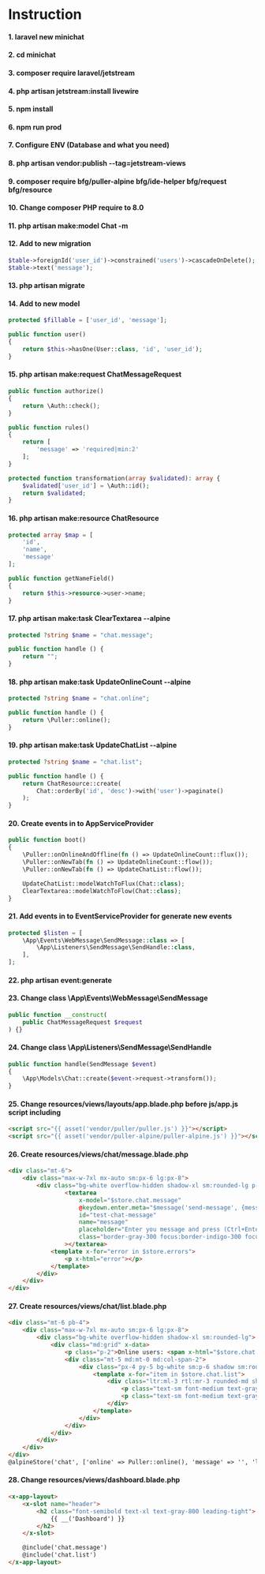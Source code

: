 # Instruction

#### 1. laravel new minichat
#### 2. cd minichat
#### 3. composer require laravel/jetstream
#### 4. php artisan jetstream:install livewire
#### 5. npm install
#### 6. npm run prod
#### 7. Configure ENV (Database and what you need)
#### 8. php artisan vendor:publish --tag=jetstream-views
#### 9. composer require bfg/puller-alpine bfg/ide-helper bfg/request bfg/resource
#### 10. Change composer PHP require to 8.0
#### 11. php artisan make:model Chat -m
#### 12. Add to new migration
```php
$table->foreignId('user_id')->constrained('users')->cascadeOnDelete();
$table->text('message'); 
```
#### 13. php artisan migrate
#### 14. Add to new model
```php
protected $fillable = ['user_id', 'message'];

public function user()
{
    return $this->hasOne(User::class, 'id', 'user_id');
}
```
#### 15. php artisan make:request ChatMessageRequest
```php
public function authorize()
{
    return \Auth::check();
}

public function rules()
{
    return [
        'message' => 'required|min:2'
    ];
}

protected function transformation(array $validated): array {
    $validated['user_id'] = \Auth::id();
    return $validated;
}
```
#### 16. php artisan make:resource ChatResource
```php
protected array $map = [
    'id',
    'name',
    'message'
];

public function getNameField()
{
    return $this->resource->user->name;
}
```
#### 17. php artisan make:task ClearTextarea --alpine
```php
protected ?string $name = "chat.message";

public function handle () {
    return "";
}
```
#### 18. php artisan make:task UpdateOnlineCount --alpine
```php
protected ?string $name = "chat.online";

public function handle () {
    return \Puller::online();
}
```
#### 19. php artisan make:task UpdateChatList --alpine
```php
protected ?string $name = "chat.list";

public function handle () {
    return ChatResource::create(
        Chat::orderBy('id', 'desc')->with('user')->paginate()
    );
}
```
#### 20. Create events in to AppServiceProvider
```php
public function boot()
{
    \Puller::onOnlineAndOffline(fn () => UpdateOnlineCount::flux());
    \Puller::onNewTab(fn () => UpdateOnlineCount::flow());
    \Puller::onNewTab(fn () => UpdateChatList::flow());

    UpdateChatList::modelWatchToFlux(Chat::class);
    ClearTextarea::modelWatchToFlow(Chat::class);
}
```
#### 21. Add events in to EventServiceProvider for generate new events
```php
protected $listen = [
    \App\Events\WebMessage\SendMessage::class => [
        \App\Listeners\SendMessage\SendHandle::class,
    ],
];
```
#### 22. php artisan event:generate
#### 23. Change class \App\Events\WebMessage\SendMessage
```php
public function __construct(
    public ChatMessageRequest $request
) {}
```
#### 24. Change class \App\Listeners\SendMessage\SendHandle
```php
public function handle(SendMessage $event)
{
    \App\Models\Chat::create($event->request->transform());
}
```
#### 25. Change resources/views/layouts/app.blade.php before js/app.js script including
```html
<script src="{{ asset('vendor/puller/puller.js') }}"></script>
<script src="{{ asset('vendor/puller-alpine/puller-alpine.js') }}"></script>
```
#### 26. Create resources/views/chat/message.blade.php
```html
<div class="mt-6">
    <div class="max-w-7xl mx-auto sm:px-6 lg:px-8">
        <div class="bg-white overflow-hidden shadow-xl sm:rounded-lg p-2" x-init>
                <textarea
                    x-model="$store.chat.message"
                    @keydown.enter.meta="$message('send-message', {message: $store.chat.message})"
                    id="test-chat-message"
                    name="message"
                    placeholder="Enter you message and press (Ctrl+Enter) for send"
                    class="border-gray-300 focus:border-indigo-300 focus:ring focus:ring-indigo-200 focus:ring-opacity-50 rounded-md shadow-sm w-full"
                ></textarea>
            <template x-for="error in $store.errors">
                <p x-html="error"></p>
            </template>
        </div>
    </div>
</div>
```
#### 27. Create resources/views/chat/list.blade.php
```html
<div class="mt-6 pb-4">
    <div class="max-w-7xl mx-auto sm:px-6 lg:px-8">
        <div class="bg-white overflow-hidden shadow-xl sm:rounded-lg">
            <div class="md:grid" x-data>
                <p class="p-2">Online users: <span x-html="$store.chat.online"></span></p>
                <div class="mt-5 md:mt-0 md:col-span-2">
                    <div class="px-4 py-5 bg-white sm:p-6 shadow sm:rounded-md">
                        <template x-for="item in $store.chat.list">
                            <div class="ltr:ml-3 rtl:mr-3 rounded-md shadow-lg mt-2 mb-2 p-2">
                                <p class="text-sm font-medium text-gray-300 group-hover:text-white" x-html="item.name"></p>
                                <p class="text-sm font-medium text-gray-500 group-hover:text-gray-300" x-html="item.message"></p>
                            </div>
                        </template>
                    </div>
                </div>
            </div>
        </div>
    </div>
</div>
@alpineStore('chat', ['online' => Puller::online(), 'message' => '', 'list' => []])
```
#### 28. Change resources/views/dashboard.blade.php
```html
<x-app-layout>
    <x-slot name="header">
        <h2 class="font-semibold text-xl text-gray-800 leading-tight">
            {{ __('Dashboard') }}
        </h2>
    </x-slot>

    @include('chat.message')
    @include('chat.list')
</x-app-layout>
```
